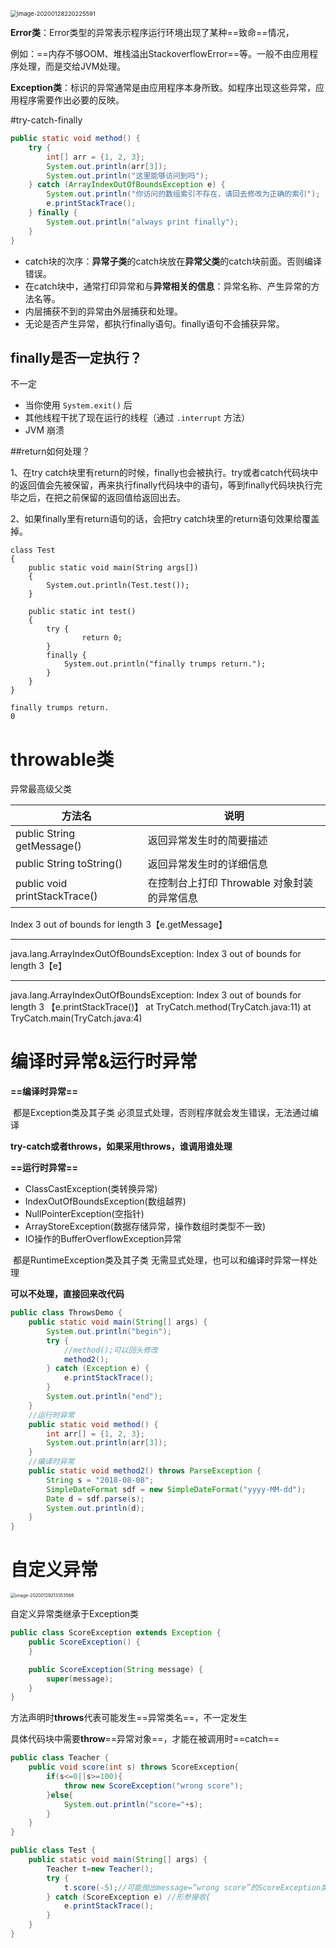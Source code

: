<img src="C:\Users\Hery\Desktop\GitHub\java\image\image-20200128220225591.png" alt="image-20200128220225591" style="zoom:67%;" />

**Error类**：Error类型的异常表示程序运行环境出现了某种==致命==情况，

例如：==内存不够OOM、堆栈溢出StackoverflowError==等。一般不由应用程序处理，而是交给JVM处理。

**Exception类**：标识的异常通常是由应用程序本身所致。如程序出现这些异常，应用程序需要作出必要的反映。

#try-catch-finally

```java
public static void method() {
    try {
        int[] arr = {1, 2, 3};
        System.out.println(arr[3]);
        System.out.println("这里能够访问到吗");
    } catch (ArrayIndexOutOfBoundsException e) {
        System.out.println("你访问的数组索引不存在，请回去修改为正确的索引");
        e.printStackTrace();
    } finally {
        System.out.println("always print finally");
    }
}
```

- catch块的次序：**异常子类**的catch块放在**异常父类**的catch块前面。否则编译错误。
- 在catch块中，通常打印异常和与**异常相关的信息**：异常名称、产生异常的方法名等。
- 内层捕获不到的异常由外层捕获和处理。
- 无论是否产生异常，都执行finally语句。finally语句不会捕获异常。



## finally是否一定执行？

不一定

- 当你使用 `System.exit()` 后
- 其他线程干扰了现在运行的线程（通过 `.interrupt` 方法）
- JVM 崩溃

##return如何处理？

1、在try catch块里有return的时候，finally也会被执行。try或者catch代码块中的返回值会先被保留，再来执行finally代码块中的语句，等到finally代码块执行完毕之后，在把之前保留的返回值给返回出去。

2、如果finally里有return语句的话，会把try catch块里的return语句效果给覆盖掉。

```
class Test
{
    public static void main(String args[])
    {
        System.out.println(Test.test());
    }

    public static int test()
    {
        try {  
                return 0;  
        }  
        finally {  
            System.out.println("finally trumps return.");
        }
    }
}
```

```
finally trumps return.
0
```

# throwable类

异常最高级父类

| 方法名                        | 说明                                        |
| ----------------------------- | ------------------------------------------- |
| public String getMessage()    | 返回异常发⽣时的简要描述                    |
| public String toString()      | 返回异常发⽣时的详细信息                    |
| public void printStackTrace() | 在控制台上打印 Throwable 对象封装的异常信息 |

Index 3 out of bounds for length 3【e.getMessage】

-----------
java.lang.ArrayIndexOutOfBoundsException: Index 3 out of bounds for length 3【e】

-----------
java.lang.ArrayIndexOutOfBoundsException: Index 3 out of bounds for length 3 【e.printStackTrace()】
	at TryCatch.method(TryCatch.java:11)
	at TryCatch.main(TryCatch.java:4)

# 编译时异常&运行时异常

**==编译时异常==**

​	都是Exception类及其子类
​	必须显式处理，否则程序就会发生错误，无法通过编译

**try-catch或者throws，如果采用throws，谁调用谁处理**

**==运行时异常==**

- ClassCastException(类转换异常) 
- IndexOutOfBoundsException(数组越界) 
- NullPointerException(空指针) 
- ArrayStoreException(数据存储异常，操作数组时类型不一致) 
- IO操作的BufferOverflowException异常 

​	都是RuntimeException类及其子类
​	无需显式处理，也可以和编译时异常一样处理  

**可以不处理，直接回来改代码**

```java
public class ThrowsDemo {
    public static void main(String[] args) {
        System.out.println("begin");
        try {
            //method();可以回头修改
            method2();
        } catch (Exception e) {
            e.printStackTrace();
        }
        System.out.println("end");
    }
    //运行时异常
    public static void method() {
        int arr[] = {1, 2, 3};
        System.out.println(arr[3]);
    }
    //编译时异常
    public static void method2() throws ParseException {
        String s = "2018-08-08";
        SimpleDateFormat sdf = new SimpleDateFormat("yyyy-MM-dd");
        Date d = sdf.parse(s);
        System.out.println(d);
    }
}
```

# 自定义异常

<img src="C:\Users\Hery\Desktop\GitHub\java\image\image-20200129213353568.png" alt="image-20200129213353568" style="zoom: 50%;" />



自定义异常类继承于Exception类

```java
public class ScoreException extends Exception {
    public ScoreException() {
    }

    public ScoreException(String message) {
        super(message);
    }
}
```

方法声明时**throws**代表可能发生==异常类名==，不一定发生

具体代码块中需要**throw**==异常对象==，才能在被调用时==catch==

```java
public class Teacher {
    public void score(int s) throws ScoreException{
        if(s<=0||s>=100){
            throw new ScoreException("wrong score");
        }else{
            System.out.println("score="+s);
        }
    }
}
```

```java
public class Test {
    public static void main(String[] args) {
        Teacher t=new Teacher();
        try {
            t.score(-5);//可能抛出message=“wrong score”的ScoreException类异常
        } catch (ScoreException e) //形参接收{
            e.printStackTrace();
        }
    }
}
```


